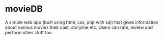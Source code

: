 # movieDB
A simple web app (built using html, css, php with sql) that gives information about various movies their cast, storyline etc. Users can rate, review and perform other stuff too.
